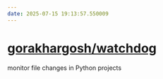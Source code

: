 ```yaml
---
date: 2025-07-15 19:13:57.550009
---
```


# [gorakhargosh/watchdog](https://github.com/gorakhargosh/watchdog)

monitor file changes in Python projects